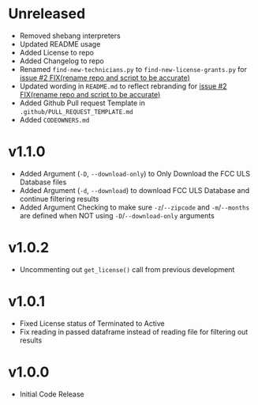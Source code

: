 # Unreleased

* Removed shebang interpreters
* Updated README usage
* Added License to repo
* Added Changelog to repo
* Renamed `find-new-technicians.py` to `find-new-license-grants.py` for [issue #2 FIX(rename repo and script to be accurate)](https://github.com/KW4JLB/find-new-technicians/issues/2)
* Updated wording in `README.md` to reflect rebranding for [issue #2 FIX(rename repo and script to be accurate)](https://github.com/KW4JLB/find-new-technicians/issues/2)
* Added Github Pull request Template in `.github/PULL_REQUEST_TEMPLATE.md`
* Added `CODEOWNERS.md`

# v1.1.0
* Added Argument (`-D`, `--download-only`) to Only Download the FCC ULS Database files
* Added Argument (`-d`, `--download`) to download FCC ULS Database and continue filtering results
* Added Argument Checking to make sure `-z`/`--zipcode` and `-m`/`--months` are defined when NOT using `-D`/`--download-only` arguments

# v1.0.2
* Uncommenting out `get_license()` call from previous development

# v1.0.1
* Fixed License status of Terminated to Active
* Fix reading in passed dataframe instead of reading file for filtering out results

# v1.0.0
* Initial Code Release
